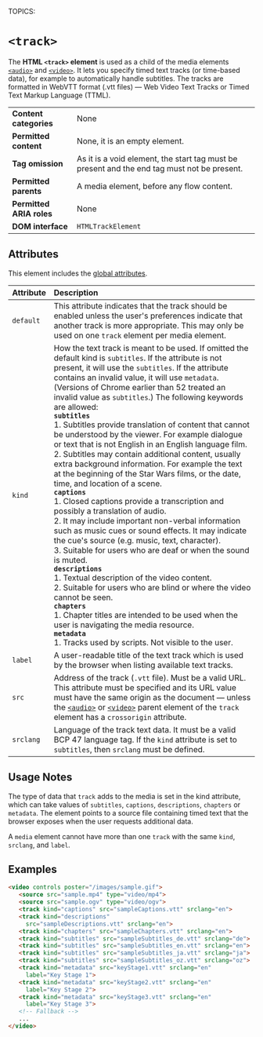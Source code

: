 TOPICS: <track>

# `<track>`

The **HTML `<track>` element** is used as a child of the media elements [`<audio>`](/en/webfrontend/<audio>)
and [`<video>`](/en/webfrontend/<video>). It lets you specify timed text tracks (or time-based data),
for example to automatically handle subtitles. The tracks are formatted in WebVTT format
(.vtt files) — Web Video Text Tracks or Timed Text Markup Language (TTML).

|  |  |
| :-- | :-- |
| **Content categories** | None |
| **Permitted content** | None, it is an empty element.|
| **Tag omission** | As it is a void element, the start tag must be present and the end tag must not be present.|
| **Permitted parents** | A media element, before any flow content.|
| **Permitted ARIA roles** | None |
| **DOM interface** | `HTMLTrackElement` |

## Attributes

This element includes the [global attributes](/en/webfrontend/HTML_Global_Attributes).

| Attribute | Description |
| :-- | :-- |
| `default` | This attribute indicates that the track should be enabled unless the user's preferences indicate that another track is more appropriate. This may only be used on one `track` element per media element.
| `kind` | How the text track is meant to be used. If omitted the default kind is `subtitles`. If the attribute is not present, it will use the `subtitles`. If the attribute contains an invalid value, it will use `metadata`. (Versions of Chrome earlier than 52 treated an invalid value as `subtitles`.) The following keywords are allowed:<br>**`subtitles`**<br>1. Subtitles provide translation of content that cannot be understood by the viewer. For example dialogue or text that is not English in an English language film.<br>2. Subtitles may contain additional content, usually extra background information. For example the text at the beginning of the Star Wars films, or the date, time, and location of a scene.<br>**`captions`**<br>1. Closed captions provide a transcription and possibly a translation of audio.<br>2. It may include important non-verbal information such as music cues or sound effects. It may indicate the cue's source (e.g. music, text, character).<br>3. Suitable for users who are deaf or when the sound is muted.<br>**`descriptions`**<br>1. Textual description of the video content.<br>2. Suitable for users who are blind or where the video cannot be seen.<br>**`chapters`**<br>1. Chapter titles are intended to be used when the user is navigating the media resource.<br>**`metadata`**<br>1. Tracks used by scripts. Not visible to the user.
| `label` | A user-readable title of the text track which is used by the browser when listing available text tracks.
| `src` | Address of the track (`.vtt` file). Must be a valid URL. This attribute must be specified and its URL value must have the same origin as the document — unless the [`<audio>`](/en/webfrontend/<audio>) or [`<video>`](/en/webfrontend/<video>) parent element of the `track` element has a `crossorigin` attribute.
| `srclang` | Language of the track text data. It must be a valid BCP 47 language tag. If the `kind` attribute is set to `subtitles`, then `srclang` must be defined.

## Usage Notes

The type of data that `track` adds to the media is set in the kind attribute, which can take values
of `subtitles`, `captions`, `descriptions`, `chapters` or `metadata`. The element points to a source
file containing timed text that the browser exposes when the user requests additional data.

A `media` element cannot have more than one `track` with the same `kind`, `srclang`, and `label`.

## Examples

```html
<video controls poster="/images/sample.gif">
   <source src="sample.mp4" type="video/mp4">
   <source src="sample.ogv" type="video/ogv">
   <track kind="captions" src="sampleCaptions.vtt" srclang="en">
   <track kind="descriptions"
     src="sampleDescriptions.vtt" srclang="en">
   <track kind="chapters" src="sampleChapters.vtt" srclang="en">
   <track kind="subtitles" src="sampleSubtitles_de.vtt" srclang="de">
   <track kind="subtitles" src="sampleSubtitles_en.vtt" srclang="en">
   <track kind="subtitles" src="sampleSubtitles_ja.vtt" srclang="ja">
   <track kind="subtitles" src="sampleSubtitles_oz.vtt" srclang="oz">
   <track kind="metadata" src="keyStage1.vtt" srclang="en"
     label="Key Stage 1">
   <track kind="metadata" src="keyStage2.vtt" srclang="en"
     label="Key Stage 2">
   <track kind="metadata" src="keyStage3.vtt" srclang="en"
     label="Key Stage 3">
   <!-- Fallback -->
   ...
</video>
```
